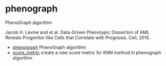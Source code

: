 # phenograph

PhenoGraph algorithm
 
 Jacob H. Levine and et.al. Data-Driven Phenotypic Dissection of AML Reveals Progenitor-like Cells that Correlate with Prognosis. Cell, 2015.

+ [phenograph](phenograph/phenograph.1) PhenoGraph algorithm
+ [score_metric](phenograph/score_metric.1) create a new score metric for KNN method in phenograph algorithm
